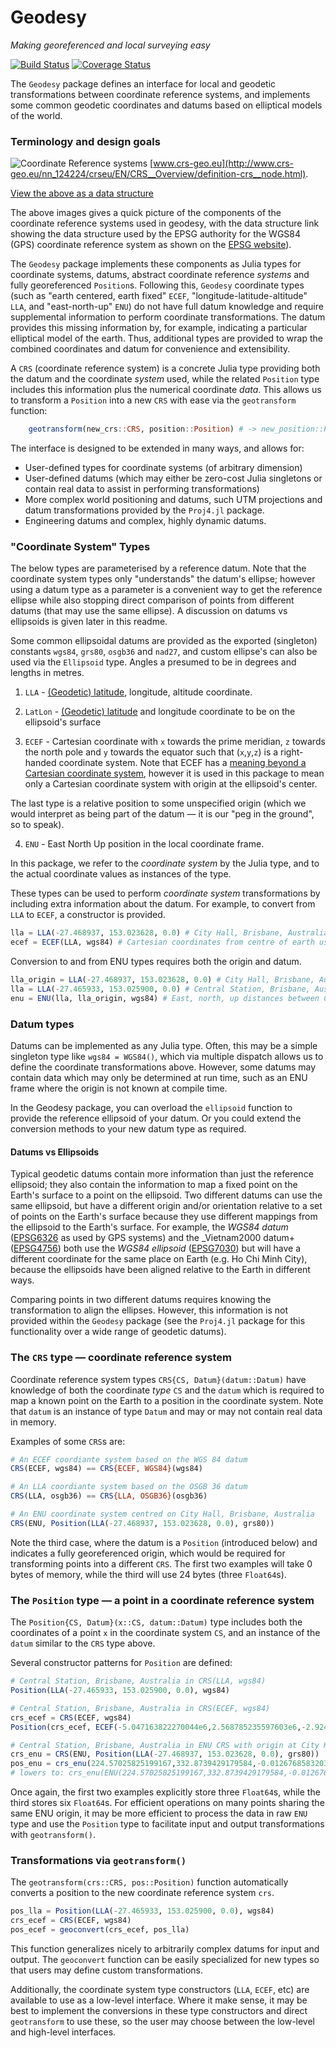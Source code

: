 # Geodesy

*Making georeferenced and local surveying easy*

[![Build Status](https://travis-ci.org/JuliaGeo/Geodesy.jl.svg?branch=master)](https://travis-ci.org/JuliaGeo/Geodesy.jl)
[![Coverage Status](http://img.shields.io/coveralls/JuliaGeo/Geodesy.jl.svg)](https://coveralls.io/r/JuliaGeo/Geodesy.jl)

The `Geodesy` package defines an interface for local and geodetic transformations
between coordinate reference systems, and implements some common geodetic
coordinates and datums based on elliptical models of the world.


### Terminology and design goals

![Coordinate Reference systems](http://www.crs-geo.eu/SharedDocs/Bilder/CRS/schema-crs-datum-cs,property=default.gif)
[www.crs-geo.eu](http://www.crs-geo.eu/nn_124224/crseu/EN/CRS__Overview/definition-crs__node.html).

[View the above as a data structure](http://i.stack.imgur.com/aeS8k.png)

The above images gives a quick picture of the components of the coordinate reference systems used in geodesy, with the data structure link showing the data structure used by the EPSG authority for the WGS84 (GPS) coordinate reference system as shown on the [EPSG website](http://www.epsg-registry.org/)).

The `Geodesy` package implements these components as Julia types for coordinate systems, datums, abstract coordinate reference *systems* and fully georeferenced `Position`s. Following this, `Geodesy` coordinate types (such as "earth centered, earth fixed" `ECEF`, "longitude-latitude-altitude" `LLA`, and "east-north-up" `ENU`) do not have full datum knowledge and require supplemental information to perform coordinate transformations. The datum provides this missing information by, for example, indicating a particular elliptical model of the earth. Thus, additional types are provided to wrap the combined coordinates and datum for convenience and extensibility.

A `CRS` (coordinate reference system) is a concrete Julia type providing both the datum and the coordinate *system* used, while the related `Position` type includes this information plus the numerical coordinate *data*. This allows us to transform a `Position` into a new `CRS` with ease via the `geotransform` function:

``` julia
    geotransform(new_crs::CRS, position::Position) # -> new_position::Position
```

The interface is designed to be extended in many ways, and allows for:

  * User-defined types for coordinate systems (of arbitrary dimension)
  * User-defined datums (which may either be zero-cost Julia singletons or contain real data to assist in performing transformations)
  * More complex world positioning and datums, such UTM projections and datum transformations provided by the `Proj4.jl` package.
  * Engineering datums and complex, highly dynamic datums.

### "Coordinate System" Types

The below types are parameterised by a reference datum. Note that the coordinate system types only "understands" the datum's ellipse; however using a datum type as a parameter is a convenient way to get the reference ellipse while also stopping direct comparison of points from different datums (that may use the same ellipse).  A discussion on datums vs ellipsoids is given later in this readme.

Some common ellipsoidal datums are provided as the exported (singleton) constants `wgs84`, `grs80`, `osgb36` and `nad27`, and custom ellipse's can also be used via the `Ellipsoid` type. Angles a presumed to be in degrees and lengths in metres.

1. `LLA`   - [(Geodetic) latitude](https://en.wikipedia.org/wiki/Latitude#Geodetic_and_geocentric_latitudes), longitude, altitude coordinate.

2. `LatLon`    - [(Geodetic) latitude](https://en.wikipedia.org/wiki/Latitude#Geodetic_and_geocentric_latitudes) and longitude coordinate to be on the ellipsoid's surface

3. `ECEF`  - Cartesian coordinate with `x` towards the prime meridian, `z` towards the north pole and `y` towards the equator such that (`x`,`y`,`z`) is a right-handed coordinate system.  Note that ECEF has a [meaning beyond a Cartesian coordinate system](https://en.wikipedia.org/wiki/ECEF), however it is used in this package to mean only a Cartesian coordinate system with origin at the ellipsoid's center.  

The last type is a relative position to some unspecified origin (which we would
interpret as being part of the datum — it is our "peg in the ground", so to speak).

4. `ENU`   - East North Up position in the local coordinate frame.

In this package, we refer to the *coordinate system* by the Julia type, and to
the actual coordinate values as instances of the type.

These types can be used to perform *coordinate system* transformations by
including extra information about the datum. For example, to convert from `LLA`
to `ECEF`, a constructor is provided.

```julia
lla = LLA(-27.468937, 153.023628, 0.0) # City Hall, Brisbane, Australia
ecef = ECEF(LLA, wgs84) # Cartesian coordinates from centre of earth using the common WGS 84 datum
```

Conversion to and from ENU types requires both the origin and datum.
```julia
lla_origin = LLA(-27.468937, 153.023628, 0.0) # City Hall, Brisbane, Australia
lla = LLA(-27.465933, 153.025900, 0.0) # Central Station, Brisbane, Australia
enu = ENU(lla, lla_origin, wgs84) # East, north, up distances between City Hall and Central Station
```

### Datum types

Datums can be implemented as any Julia type. Often, this may be a simple singleton
type like `wgs84 = WGS84()`, which via multiple dispatch allows us to define
the coordinate transformations above. However, some datums may contain data
which may only be determined at run time, such as an ENU frame where the
origin is not known at compile time.

In the Geodesy package, you can overload the `ellipsoid` function to provide the
reference ellipsoid of your datum. Or you could extend the conversion methods to
your new datum type as required.

#### Datums vs Ellipsoids

Typical geodetic datums contain more information than just the reference ellipsoid; they also contain the information to map a fixed point on the Earth's surface to a point on the ellipsoid.  Two different datums can use the same ellipsoid, but have a different origin and/or orientation relative to a set of points on the Earth's surface because they use different mappings from the ellipsoid to the Earth's surface.  For example, the _WGS84 datum_ ([EPSG6326](https://epsg.io/6326-datum) as used by GPS systems) and the _Vietnam2000 datum+ ([EPSG4756](https://epsg.io/4756-5194)) both use the _WGS84 ellipsoid_ ([EPSG7030](https://epsg.io/7030-ellipsoid)) but will have a different coordinate for the same place on Earth (e.g. Ho Chi Minh City), because the ellipsoids have been aligned relative to the Earth in different ways.

Comparing points in two different datums requires knowing the transformation to align the ellipses. However, this information is not provided within the `Geodesy` package (see the `Proj4.jl` package for this functionality over a wide range of geodetic datums).

### The `CRS` type — coordinate reference system

Coordinate reference system types `CRS{CS, Datum}(datum::Datum)` have knowledge of both the coordinate *type* `CS` and the `datum` which is required to map a known point on the Earth to a position in the coordinate system. Note that `datum` is an instance of type `Datum` and may or may not contain real data in memory.

Examples of some `CRS`s are:

```julia
# An ECEF coordiante system based on the WGS 84 datum
CRS(ECEF, wgs84) == CRS{ECEF, WGS84}(wgs84)

# An LLA coordiante system based on the OSGB 36 datum
CRS(LLA, osgb36) == CRS{LLA, OSGB36}(osgb36)

# An ENU coordinate system centred on City Hall, Brisbane, Australia
CRS(ENU, Position(LLA(-27.468937, 153.023628, 0.0), grs80))
```

Note the third case, where the datum is a `Position` (introduced below) and
indicates a fully georeferenced origin, which would be required for transforming
points into a different `CRS`. The first two examples will take 0 bytes of memory,
while the third will use 24 bytes (three `Float64`s).

### The `Position` type — a point in a coordinate reference system

The `Position{CS, Datum}(x::CS, datum::Datum)` type includes both the coordinates
of a point `x` in the coordinate system `CS`, and an instance of the `datum` similar to
the `CRS` type above.

Several constructor patterns for `Position` are defined:
```julia
# Central Station, Brisbane, Australia in CRS(LLA, wgs84)
Position(LLA(-27.465933, 153.025900, 0.0), wgs84)

# Central Station, Brisbane, Australia in CRS(ECEF, wgs84)
crs_ecef = CRS(ECEF, wgs84)
Position(crs_ecef, ECEF(-5.047163822270044e6,2.568785235597603e6,-2.92412130167394e6))

# Central Station, Brisbane, Australia in ENU CRS with origin at City Hall
crs_enu = CRS(ENU, Position(LLA(-27.468937, 153.023628, 0.0), grs80))
pos_enu = crs_enu(224.57025825199167,332.8739429179584,-0.01267685832033294)
# lowers to: crs_enu(ENU(224.57025825199167,332.8739429179584,-0.01267685832033294))
```

Once again, the first two examples explicitly store three `Float64`s, while the
third stores six `Float64`s. For efficient operations on many points sharing
the same ENU origin, it may be more efficient to process the data in raw `ENU`
type and use the `Position` type to facilitate input and output transformations
with `geotransform()`.

### Transformations via `geotransform()`

The `geotransform(crs::CRS, pos::Position)` function automatically converts
a position to the new coordinate reference system `crs`.

```julia
pos_lla = Position(LLA(-27.465933, 153.025900, 0.0), wgs84)
crs_ecef = CRS(ECEF, wgs84)
pos_ecef = geoconvert(crs_ecef, pos_lla)
```

This function generalizes nicely to arbitrarily complex datums for input and
output. The `geoconvert` function can be easily specialized for new types so
that users may define custom transformations.

Additionally, the coordinate system type constructors (`LLA`, `ECEF`, etc) are
available to use as a low-level interface. Where it make sense, it may be best
to implement the conversions in these type constructors and direct
`geotransform` to use these, so the user may choose between the low-level and
high-level interfaces.
